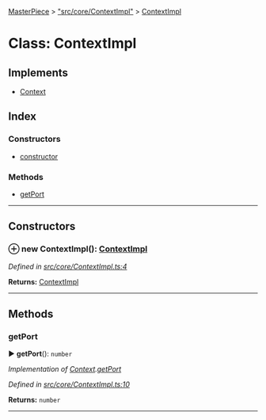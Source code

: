 [MasterPiece](../README.md) > ["src/core/ContextImpl"](../modules/_src_core_contextimpl_.md) > [ContextImpl](../classes/_src_core_contextimpl_.contextimpl.md)



# Class: ContextImpl

## Implements

* [Context](../interfaces/_src_core_context_.context.md)

## Index

### Constructors

* [constructor](_src_core_contextimpl_.contextimpl.md#constructor)


### Methods

* [getPort](_src_core_contextimpl_.contextimpl.md#getport)



---
## Constructors
<a id="constructor"></a>


### ⊕ **new ContextImpl**(): [ContextImpl](_src_core_contextimpl_.contextimpl.md)


*Defined in [src/core/ContextImpl.ts:4](https://github.com/smarletta/masterpiece/blob/fc546f2/main/src/core/ContextImpl.ts#L4)*





**Returns:** [ContextImpl](_src_core_contextimpl_.contextimpl.md)

---



## Methods
<a id="getport"></a>

###  getPort

► **getPort**(): `number`



*Implementation of [Context](../interfaces/_src_core_context_.context.md).[getPort](../interfaces/_src_core_context_.context.md#getport)*

*Defined in [src/core/ContextImpl.ts:10](https://github.com/smarletta/masterpiece/blob/fc546f2/main/src/core/ContextImpl.ts#L10)*





**Returns:** `number`





___


